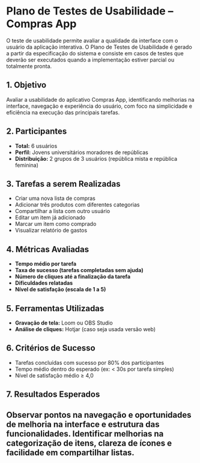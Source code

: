 # Plano de Testes de Usabilidade – Compras App

O teste de usabilidade permite avaliar a qualidade da interface com o usuário da aplicação interativa. O Plano de Testes de Usabilidade é gerado a partir da especificação do sistema e consiste em casos de testes que deverão ser executados quando a implementação estiver parcial ou totalmente pronta.

## 1. Objetivo
Avaliar a usabilidade do aplicativo Compras App, identificando melhorias na interface, navegação e experiência do usuário, com foco na simplicidade e eficiência na execução das principais tarefas.

## 2. Participantes
- **Total:** 6 usuários  
- **Perfil:** Jovens universitários moradores de repúblicas  
- **Distribuição:** 2 grupos de 3 usuários (república mista e república feminina)

## 3. Tarefas a serem Realizadas
- Criar uma nova lista de compras  
- Adicionar três produtos com diferentes categorias  
- Compartilhar a lista com outro usuário  
- Editar um item já adicionado  
- Marcar um item como comprado  
- Visualizar relatório de gastos  

## 4. Métricas Avaliadas
- **Tempo médio por tarefa**  
- **Taxa de sucesso (tarefas completadas sem ajuda)**  
- **Número de cliques até a finalização da tarefa**
- **Dificuldades relatadas**  
- **Nível de satisfação (escala de 1 a 5)**

## 5. Ferramentas Utilizadas
- **Gravação de tela:** Loom ou OBS Studio  
- **Análise de cliques:** Hotjar (caso seja usada versão web)  

## 6. Critérios de Sucesso
- Tarefas concluídas com sucesso por 80% dos participantes  
- Tempo médio dentro do esperado (ex: < 30s por tarefa simples)  
- Nível de satisfação médio ≥ 4,0  

## 7. Resultados Esperados
Observar pontos na navegação e oportunidades de melhoria na interface e estrutura das funcionalidades. Identificar melhorias na categorização de itens, clareza de ícones e facilidade em compartilhar listas.
---


